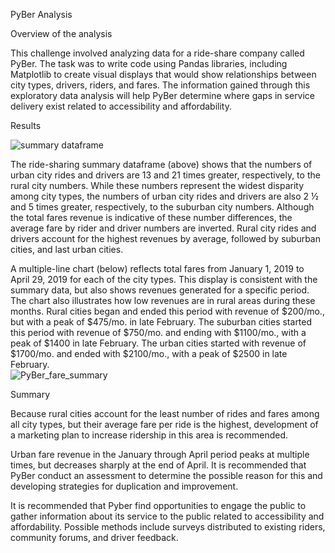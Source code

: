 PyBer Analysis

Overview of the analysis

This challenge involved analyzing data for a ride-share company called PyBer.  The task was to write code using Pandas libraries, including Matplotlib to create visual displays that would show relationships between city types, drivers, riders, and fares.  The information gained through this exploratory data analysis will help PyBer determine where gaps in service delivery exist related to accessibility and affordability. 

Results

 ![summary dataframe](https://user-images.githubusercontent.com/100803302/161440774-d493ccae-4a34-4fff-aa83-785fd92dde32.png)

The ride-sharing summary dataframe (above) shows that the numbers of urban city rides and drivers are 13 and 21 times greater, respectively, to the rural city numbers.  While these numbers represent the widest disparity among city types, the numbers of urban city rides and drivers are also 2 ½ and 5 times greater, respectively, to the suburban city numbers.   Although the total fares revenue is indicative of these number differences, the average fare by rider and driver numbers are inverted.  Rural city rides and drivers account for the highest revenues by average, followed by suburban cities, and last urban cities.  

A multiple-line chart (below) reflects total fares from January 1, 2019 to April 29, 2019 for each of the city types. This display is consistent with the summary data, but also shows revenues generated for a specific period.  The chart also illustrates how low revenues are in rural areas during these months.  Rural cities began and ended this period with revenue of $200/mo., but with a peak of $475/mo. in late February.  The suburban cities started this period with revenue of $750/mo. and ending with $1100/mo., with a peak of $1400 in late February.  The urban cities started with revenue of $1700/mo. and ended with $2100/mo., with a peak of $2500 in late February.  
![PyBer_fare_summary](https://user-images.githubusercontent.com/100803302/161440783-33c7fbfc-7a0b-4a16-9563-f28cf2417474.png)

 


Summary

Because rural cities account for the least number of rides and fares among all city types, but their average fare per ride is the highest, development of a marketing plan to increase ridership in this area is recommended.

Urban fare revenue in the January through April period peaks at multiple times, but decreases sharply at the end of April.  It is recommended that PyBer conduct an assessment to determine the possible reason for this and developing strategies for duplication and improvement.

It is recommended that Pyber find opportunities to engage the public to gather information about its service to the public related to accessibility and affordability.  Possible methods include surveys distributed to existing riders, community forums, and driver feedback.

